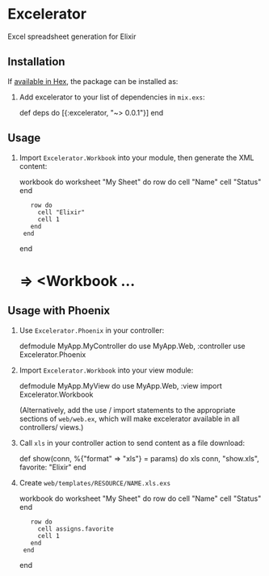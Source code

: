 # Excelerator

Excel spreadsheet generation for Elixir

## Installation

If [available in Hex](https://hex.pm/docs/publish), the package can be installed as:

  1. Add excelerator to your list of dependencies in `mix.exs`:

        def deps do
          [{:excelerator, "~> 0.0.1"}]
        end

## Usage

  1. Import `Excelerator.Workbook` into your module, then generate the XML content:

        workbook do
          worksheet "My Sheet" do
            row do
              cell "Name"
              cell "Status"
            end

            row do
              cell "Elixir"
              cell 1
            end
          end
        end

        # => <?xml version="1.0" encoding="UTF-8" ?><Workbook ...

## Usage with Phoenix

  1. Use `Excelerator.Phoenix` in your controller:

        defmodule MyApp.MyController do
          use MyApp.Web, :controller
          use Excelerator.Phoenix

  1. Import `Excelerator.Workbook` into your view module:

        defmodule MyApp.MyView do
          use MyApp.Web, :view
          import Excelerator.Workbook

     (Alternatively, add the use / import statements to the appropriate sections
     of `web/web.ex`, which will make excelerator available in all controllers/
     views.)

  1. Call `xls` in your controller action to send content as a file download:

        def show(conn, %{"format" => "xls"} = params) do
          xls conn, "show.xls", favorite: "Elixir"
        end

  1. Create `web/templates/RESOURCE/NAME.xls.exs`

        workbook do
          worksheet "My Sheet" do
            row do
              cell "Name"
              cell "Status"
            end

            row do
              cell assigns.favorite
              cell 1
            end
          end
        end
